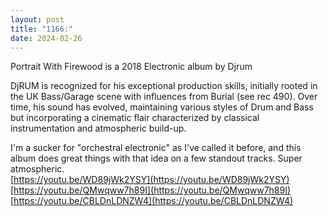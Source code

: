 ```yaml
---
layout: post
title: "1166:"
date: 2024-02-26
---
```


Portrait With Firewood is a 2018 Electronic album by Djrum

DjRUM is recognized for his exceptional production skills, initially rooted in the UK Bass/Garage scene with influences from Burial (see rec 490). Over time, his sound has evolved, maintaining various styles of Drum and Bass but incorporating a cinematic flair characterized by classical instrumentation and atmospheric build-up.

I'm a sucker for "orchestral electronic" as I've called it before, and this album does great things with that idea on a few standout tracks. Super atmospheric.  
[https://youtu.be/WD89jWk2YSY](https://youtu.be/WD89jWk2YSY)  
[https://youtu.be/QMwqww7h89I](https://youtu.be/QMwqww7h89I)  
[https://youtu.be/CBLDnLDNZW4](https://youtu.be/CBLDnLDNZW4)
